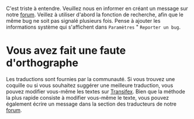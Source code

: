C'est triste à entendre. Veuillez nous en informer en créant un message sur
notre [forum](https://forum.antennapod.org/). Veillez à utiliser d'abord la
fonction de recherche, afin que le même bug ne soit pas signalé plusieurs fois.
Pense à ajouter les informations système qui s'affichent dans `Paramètres` "
`Reporter un bug`.

# Vous avez fait une faute d'orthographe

Les traductions sont fournies par la communauté. Si vous trouvez une coquille ou
si vous souhaitez suggérer une meilleure traduction, vous pouvez modifier
vous-même les textes sur [Transifex](https://www.transifex.com/antennapod/antennapod/).
Bien que la méthode la plus rapide consiste à modifier vous-même le texte, vous
pouvez également écrire un message dans la section des traducteurs de notre
[forum](https://forum.antennapod.org/).
